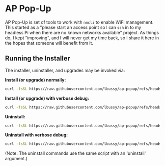 # AP Pop-Up

AP Pop-Up is set of tools to work with `nmcli` to enable WiFi management.  This started as a "please start an access point so I can `ssh` in to my headless Pi when there are no known networks available" project.  As things do, I kept "improving", and I will never get my time back, so I share it here in the hopes that someone will benefit from it.

## Running the Installer

The installer, uninstaller, and upgrades may be invoked via:

**Install (or upgrade) normally:**
``` bash
curl -fsSL https://raw.githubusercontent.com/lbussy/ap-popup/refs/heads/main/scripts/install.sh | sudo bash 
```

**Install (or upgrade) with verbose debug:**
``` bash
curl -fsSL https://raw.githubusercontent.com/lbussy/ap-popup/refs/heads/main/scripts/install.sh | sudo bash -s -- debug
```

**Uninstall:**
``` bash
curl -fsSL https://raw.githubusercontent.com/lbussy/ap-popup/refs/heads/main/scripts/install.sh | sudo bash -s -- uninstall
```

**Uninstall with verbose debug:**
``` bash
curl -fsSL https://raw.githubusercontent.com/lbussy/ap-popup/refs/heads/main/scripts/install.sh | sudo bash -s -- uninstall debug
```

(Note: The uninstall commands use the same script with an 'uninstall' argument.)
